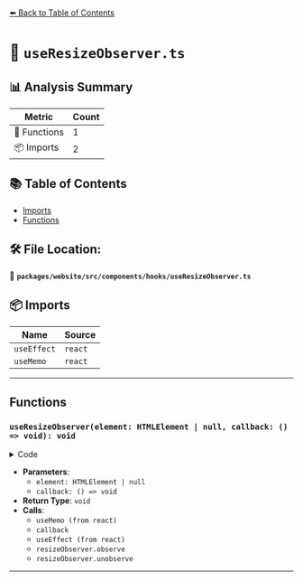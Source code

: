 [⬅️ Back to Table of Contents](../../../../../index.md)

# 📄 `useResizeObserver.ts`

## 📊 Analysis Summary

| Metric | Count |
|--------|-------|
| 🔧 Functions | 1 |
| 📦 Imports | 2 |

## 📚 Table of Contents

- [Imports](#imports)
- [Functions](#functions)

## 🛠️ File Location:
📂 **`packages/website/src/components/hooks/useResizeObserver.ts`**

## 📦 Imports

| Name | Source |
|------|--------|
| `useEffect` | `react` |
| `useMemo` | `react` |


---

## Functions

### `useResizeObserver(element: HTMLElement | null, callback: () => void): void`

<details><summary>Code</summary>

```ts
(
  element: HTMLElement | null,
  callback: () => void,
): void => {
  const resizeObserver = useMemo(() => {
    return new ResizeObserver(() => {
      callback();
    });
  }, [callback]);

  useEffect(() => {
    if (element) {
      resizeObserver.observe(element);
    }
    return (): void => {
      if (element) {
        resizeObserver.unobserve(element);
      }
    };
  }, [element, resizeObserver]);
}
```
</details>

- **Parameters**:
  - `element: HTMLElement | null`
  - `callback: () => void`
- **Return Type**: `void`
- **Calls**:
  - `useMemo (from react)`
  - `callback`
  - `useEffect (from react)`
  - `resizeObserver.observe`
  - `resizeObserver.unobserve`

---